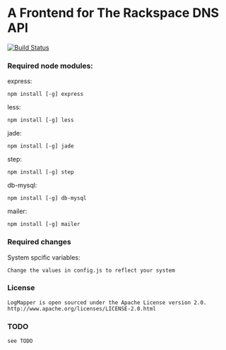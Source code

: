 A Frontend for The Rackspace DNS API
===

[![Build Status](https://secure.travis-ci.org/kmulvey/dns.png?branch=master)](http://travis-ci.org/kmulvey/dns)

### Required node modules:

express:

	npm install [-g] express

less:

	npm install [-g] less

jade:

	npm install [-g] jade 
	
step:

	npm install [-g] step
	
db-mysql:

	npm install [-g] db-mysql
	
mailer:

	npm install [-g] mailer

### Required changes

System spcific variables:	

	Change the values in config.js to reflect your system

### License

	LogMapper is open sourced under the Apache License version 2.0.
	http://www.apache.org/licenses/LICENSE-2.0.html
	
### TODO

	see TODO
	